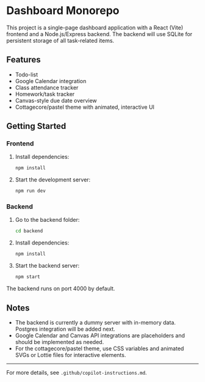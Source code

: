 # Dashboard Monorepo

This project is a single-page dashboard application with a React (Vite) frontend and a Node.js/Express backend. The backend will use SQLite for persistent storage of all task-related items.

## Features
- Todo-list
- Google Calendar integration
- Class attendance tracker
- Homework/task tracker
- Canvas-style due date overview
- Cottagecore/pastel theme with animated, interactive UI

## Getting Started

### Frontend
1. Install dependencies:
   ```sh
   npm install
   ```
2. Start the development server:
   ```sh
   npm run dev
   ```

### Backend
1. Go to the backend folder:
   ```sh
   cd backend
   ```
2. Install dependencies:
   ```sh
   npm install
   ```
3. Start the backend server:
   ```sh
   npm start
   ```

The backend runs on port 4000 by default.

## Notes
- The backend is currently a dummy server with in-memory data. Postgres integration will be added next.
- Google Calendar and Canvas API integrations are placeholders and should be implemented as needed.
- For the cottagecore/pastel theme, use CSS variables and animated SVGs or Lottie files for interactive elements.

---

For more details, see `.github/copilot-instructions.md`.
